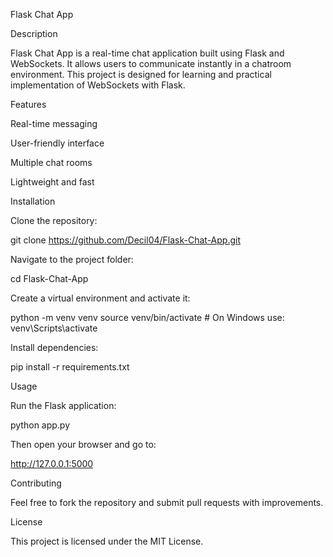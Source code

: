 Flask Chat App

Description

Flask Chat App is a real-time chat application built using Flask and WebSockets. It allows users to communicate instantly in a chatroom environment. This project is designed for learning and practical implementation of WebSockets with Flask.

Features

Real-time messaging

User-friendly interface

Multiple chat rooms

Lightweight and fast

Installation

Clone the repository:

git clone https://github.com/Decil04/Flask-Chat-App.git

Navigate to the project folder:

cd Flask-Chat-App

Create a virtual environment and activate it:

python -m venv venv
source venv/bin/activate  # On Windows use: venv\Scripts\activate

Install dependencies:

pip install -r requirements.txt

Usage

Run the Flask application:

python app.py

Then open your browser and go to:

http://127.0.0.1:5000

Contributing

Feel free to fork the repository and submit pull requests with improvements.

License

This project is licensed under the MIT License.


